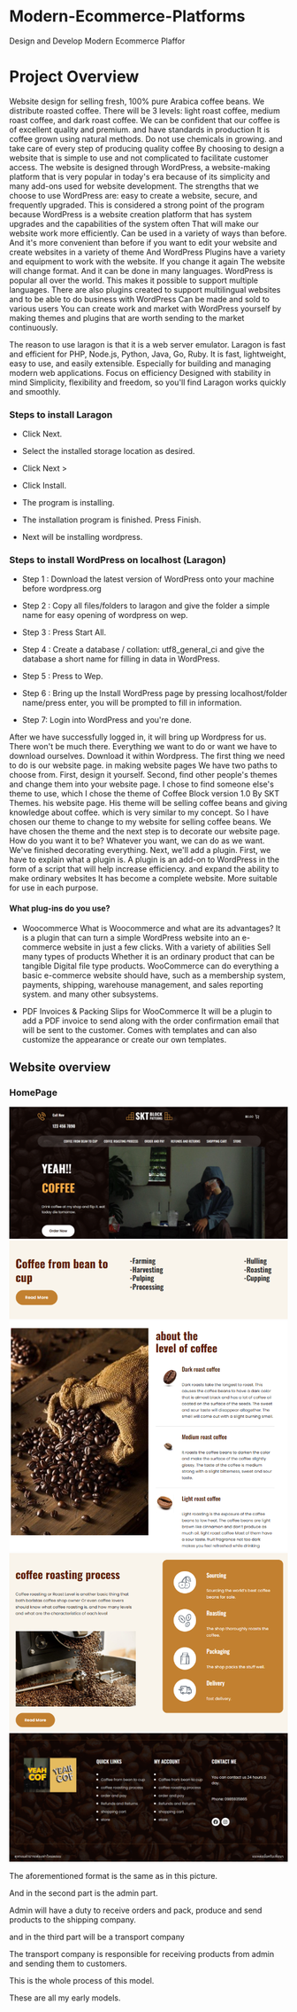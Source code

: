 # Modern-Ecommerce-Platforms
Design and Develop Modern Ecommerce Plaffor

# Project Overview

Website design for selling fresh, 100% pure Arabica coffee beans. We distribute roasted coffee. There will be 3 levels: light roast coffee, medium roast coffee, and dark roast coffee. We can be confident that our coffee is of excellent quality and premium. and have standards in production It is coffee grown using natural methods. Do not use chemicals in growing. and take care of every step of producing quality coffee By choosing to design a website that is simple to use and not complicated to facilitate customer access. The website is designed through WordPress, a website-making platform that is very popular in today's era because of its simplicity and many add-ons used for website development. The strengths that we choose to use WordPress are: easy to create a website, secure, and frequently upgraded. This is considered a strong point of the program because WordPress is a website creation platform that has system upgrades and the capabilities of the system often That will make our website work more efficiently. Can be used in a variety of ways than before. And it's more convenient than before if you want to edit your website and create websites in a variety of theme And WordPress Plugins have a variety and equipment to work with the website. If you change it again The website will change format.
And it can be done in many languages. WordPress is popular all over the world. This makes it possible to support multiple languages. There are also plugins created to support multilingual websites and to be able to do business with WordPress Can be made and sold to various users You can create work and market with WordPress yourself by making themes and plugins that are worth sending to the market continuously.


The reason to use laragon is that it is a web server emulator. Laragon is fast and efficient for PHP, Node.js, Python, Java, Go, Ruby. It is fast, lightweight, easy to use, and easily extensible. Especially for building and managing modern web applications. Focus on efficiency Designed with stability in mind Simplicity, flexibility and freedom, so you'll find Laragon works quickly and smoothly.

### Steps to install Laragon

- Click Next.

- Select the installed storage location as desired.

- Click Next >

- Click Install.

- The program is installing.

- The installation program is finished. Press Finish.

- Next will be installing wordpress.


### Steps to install WordPress on localhost (Laragon)

- Step 1 : Download the latest version of WordPress onto your machine before wordpress.org

- Step 2 : Copy all files/folders to laragon and give the folder a simple name for easy opening of wordpress on wep.

- Step 3 : Press Start All.

- Step 4 : Create a database / collation: utf8_general_ci and give the database a short name for filling in data in WordPress.

- Step 5 : Press to Wep.

- Step 6 : Bring up the Install WordPress page by pressing localhost/folder name/press enter, you will be prompted to fill in information.

- Step 7: Login into WordPress and you're done.

After we have successfully logged in, it will bring up Wordpress for us. There won't be much there. Everything we want to do or want we have to download ourselves. Download it within Wordpress. The first thing we need to do is our website page. in making website pages We have two paths to choose from. First, design it yourself. Second, find other people's themes and change them into your website page. I chose to find someone else's theme to use, which I chose the theme of Coffee Block version 1.0 By SKT Themes.
his website page. His theme will be selling coffee beans and giving knowledge about coffee. which is very similar to my concept. So I have chosen our theme to change to my website for selling coffee beans. We have chosen the theme and the next step is to decorate our website page. How do you want it to be? Whatever you want, we can do as we want. We've finished decorating everything. Next, we'll add a plugin. First, we have to explain what a plugin is. A plugin is an add-on to WordPress in the form of a script that will help increase efficiency. and expand the ability to make ordinary websites It has become a complete website. More suitable for use in each purpose. 

#### What plug-ins do you use?
- Woocommerce
What is Woocommerce and what are its advantages?
It is a plugin that can turn a simple WordPress website into an e-commerce website in just a few clicks. With a variety of abilities Sell many types of products Whether it is an ordinary product that can be tangible Digital file type products.
WooCommerce can do everything a basic e-commerce website should have, such as a membership system, payments, shipping, warehouse management, and sales reporting system. and many other subsystems.

- PDF Invoices & Packing Slips for WooCommerce
It will be a plugin to add a PDF invoice to send along with the order confirmation email that will be sent to the customer. Comes with templates and can also customize the appearance or create our own templates.

## Website overview

### HomePage

![Digram img](img/1.PNG)
![Digram img](img/2.PNG)
![Digram img](img/3.PNG)
![Digram img](img/4.PNG)
![Digram img](img/5.PNG)

The aforementioned format is the same as in this picture.


And in the second part is the admin part.


Admin will have a duty to receive orders and pack, produce and send products to the shipping company.

and in the third part will be a transport company


The transport company is responsible for receiving products from admin and sending them to customers.

This is the whole process of this model.

These are all my early models.
